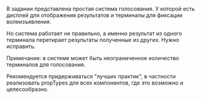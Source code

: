 В задании представлена простая система голосования.
У которой есть дисплей для отображения результатов и терминалы для фиксации волеизъявления.

Но система работает не правильно, а именно результат из одного терминала перетирает результаты полученные из других.
Нужно исправить.

Примечание: в системе может быть неограниченное количество терминалов для голосования.


Рекомендуется придерживаться "лучших практик", в частности реализовать propTypes для всех компонентов, где это возможно и целесообразно. 
